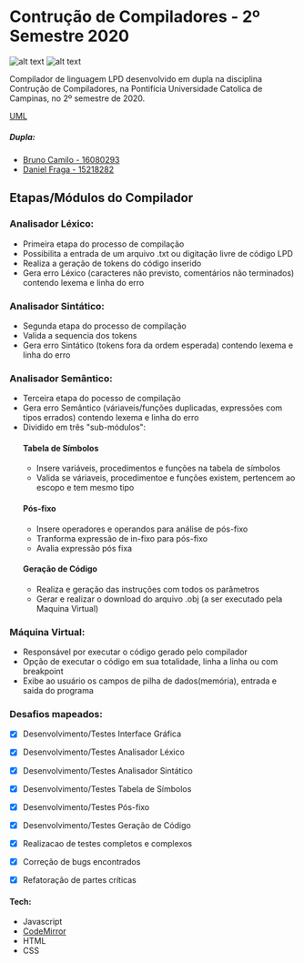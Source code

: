 # **Contrução de Compiladores - 2º Semestre 2020**

![alt text](https://img.shields.io/badge/backend-Ok!-brightgreen) ![alt text](https://img.shields.io/badge/frontend-Ok!-brightgreen)


Compilador de linguagem LPD desenvolvido em dupla na disciplina Contrução de Compiladores, na Pontifícia Universidade Catolica de Campinas, no 2º semestre de 2020.

[UML](../blob/master/UML%20Completo.png)
##### Dupla:
  - [Bruno Camilo - 16080293](https://www.linkedin.com/in/bruno-camilo-silv%C3%A9rio-546067159/)
  - [Daniel Fraga - 15218282](https://www.linkedin.com/in/daniel-a-fraga/)
 


## Etapas/Módulos do Compilador
### Analisador Léxico:
- Primeira etapa do processo de compilação
- Possibilita a entrada de um arquivo .txt ou digitação livre de código LPD
- Realiza a geração de tokens do código inserido
- Gera erro Léxico (caracteres não previsto, comentários não terminados) contendo lexema e linha do erro


### Analisador Sintático:
- Segunda etapa do processo de compilação
- Valida a sequencia dos tokens
- Gera erro Sintático (tokens fora da ordem esperada) contendo lexema e linha do erro


### Analisador Semântico:
- Terceira etapa do pocesso de compilação
- Gera erro Semântico (váriaveis/funções duplicadas, expressões com tipos errados) contendo lexema e linha do erro
- Dividido em três "sub-módulos":
  #### Tabela de Símbolos
    - Insere variáveis, procedimentos e funções na tabela de símbolos
    - Valida se váriaveis, procedimentoe e funções existem, pertencem ao escopo e tem mesmo tipo
  #### Pós-fixo
    - Insere operadores e operandos para análise de pós-fixo
    - Tranforma expressão de in-fixo para pós-fixo
    - Avalia expressão pós fixa
  #### Geração de Código
    - Realiza e geração das instruções com todos os parâmetros
    - Gerar e realizar o download do arquivo .obj (a ser executado pela Maquina Virtual)


### Máquina Virtual:
- Responsável por executar o código gerado pelo compilador
- Opção de executar o código em sua totalidade, linha a linha ou com breakpoint
- Exibe ao usuário os campos de pilha de dados(memória), entrada e saida do programa


### Desafios mapeados:
  - [x] Desenvolvimento/Testes Interface Gráfica
  - [x] Desenvolvimento/Testes Analisador Léxico
  - [x] Desenvolvimento/Testes Analisador Sintático
  - [x] Desenvolvimento/Testes Tabela de Símbolos
  - [x] Desenvolvimento/Testes Pós-fixo
  - [x] Desenvolvimento/Testes Geração de Código
  - [x] Realizacao de testes completos e complexos
  - [x] Correção de bugs encontrados
  - [x] Refatoração de partes críticas
  

#### Tech:
- Javascript
- [CodeMirror](https://codemirror.net/)
- HTML
- CSS
